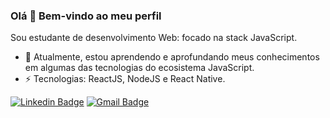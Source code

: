 

### Olá 👋 Bem-vindo ao meu perfil 


Sou estudante de desenvolvimento Web: focado na stack JavaScript.

- 🔭 Atualmente, estou aprendendo e aprofundando meus conhecimentos em algumas das tecnologias do ecosistema JavaScript.
- ⚡ Tecnologias: ReactJS, NodeJS e React Native.

[![Linkedin Badge](https://img.shields.io/badge/-LinkedIn-blue?style=flat-square&logo=Linkedin&logoColor=white&link=https://www.linkedin.com/in/adelar-de-mello-1948a1168/)](https://www.linkedin.com/in/adelar-de-mello-1948a1168/)
[![Gmail Badge](https://img.shields.io/badge/-Gmail-c14438?style=flat-square&logo=Gmail&logoColor=white&link=mailto:adelarmello8@gmail.com)](mailto:adelarmello8@gmail.com)

